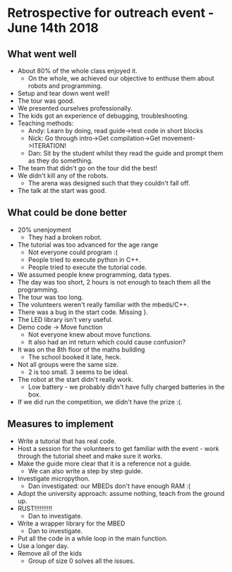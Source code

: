 # Retrospective for outreach event - June 14th 2018

## What went well

- About 80% of the whole class enjoyed it.
    - On the whole, we achieved our objective to enthuse them about robots and programming.
- Setup and tear down went well!
- The tour was good. 
- We presented ourselves professionally.
- The kids got an experience of debugging, troubleshooting.
- Teaching methods:
    - Andy: Learn by doing, read guide->test code in short blocks
    - Nick: Go through intro->Get compilation->Get movement->ITERATION!
    - Dan: Sit by the student whilst they read the guide and prompt them as they do something.
- The team that didn't go on the tour did the best! 
- We didn't kill any of the robots.
    - The arena was designed such that they couldn't fall off.
- The talk at the start was good. 

## What could be done better

- 20% unenjoyment 
    - They had a broken robot.
- The tutorial was too advanced for the age range
    - Not everyone could program :(
    - People tried to execute python in C++.
    - People tried to execute the tutorial code.
- We assumed people knew programming, data types.
- The day was too short, 2 hours is not enough to teach them all the programming.
- The tour was too long.
- The volunteers weren't really familiar with the mbeds/C++.
- There was a bug in the start code. Missing }.
- The LED library isn't very useful. 
- Demo code -> Move function
    - Not everyone knew about move functions.
    - It also had an int return which could cause confusion?
- It was on the 8th floor of the maths building
    - The school booked it late, heck.
- Not all groups were the same size.
    - 2 is too small. 3 seems to be ideal. 
- The robot at the start didn't really work.
    - Low battery - we probably didn't have fully charged batteries in the box.
- If we did run the competition, we didn't have the prize :(. 

## Measures to implement

- Write a tutorial that has real code.
- Host a session for the volunteers to get familiar with the event - work through the tutorial sheet and make sure it works.
- Make the guide more clear that it is a reference not a guide.
    - We can also write a step by step guide.
- Investigate micropython.
    - Dan investigated:  our MBEDs don't have enough RAM :(
- Adopt the university approach: assume nothing, teach from the ground up.
- RUST!!!!!!!!!!
    - Dan to investigate.
- Write a wrapper library for the MBED
    - Dan to investigate.
- Put all the code in a while loop in the main function.
- Use a longer day.
- Remove all of the kids
    - Group of size 0 solves all the issues.
